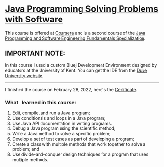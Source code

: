 # [Java Programming Solving Problems with Software](https://www.coursera.org/learn/java-programming?specialization=java-programming)

This course is offered at [Coursera](https://www.coursera.org/) and is a second course of the [Java Programming and Software Engineering Fundamentals Specialization](https://www.coursera.org/specializations/java-programming).

## IMPORTANT NOTE:

In this course I used a custom Bluej Development Environment designed by educators at the University of Kent. You can get the IDE from the [Duke University website](https://www.dukelearntoprogram.com//downloads/bluej.php?course=2).

---

I finished the course on February 28, 2022, here's the [Certificate](https://coursera.org/share/ba3fbd71ec75d70db479028d0ec95d27).

### What I learned in this course:
1. Edit, compile, and run a Java program;
2. Use conditionals and loops in a Java program;
3. Use Java API documentation in writing programs. 
4. Debug a Java program using the scientific method;
5. Write a Java method to solve a specific problem;
6. Develop a set of test cases as part of developing a program;
7. Create a class with multiple methods that work together to solve a problem; and
8. Use divide-and-conquer design techniques for a program that uses multiple methods.
